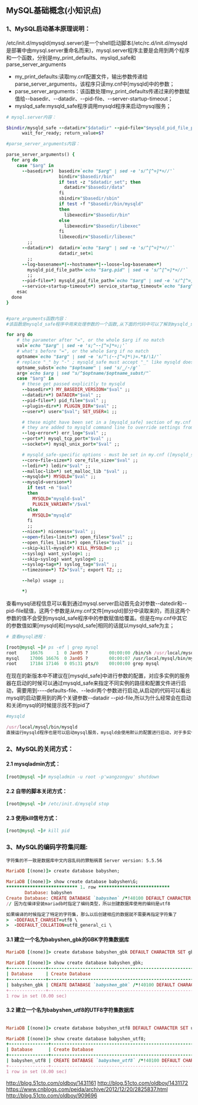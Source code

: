 ## MySQL基础概念(小知识点)

### 1、MySQL启动基本原理说明：
/etc/init.d/mysqld(mysql.server)是一个shell启动脚本(/etc/rc.d/init.d/mysqld是部署中由mysql.server重命名而来)，mysql.server程序主要是会用到两个程序和一个函数，分别是my_print_defaults、myslqd_safe和parse_server_arguments     
- my_print_defaults:读取my.cnf配置文件，输出参数传递给parse_server_arguments，该程序只读my.cnf中[mysqld]中的参数；      
- parse_server_arguments：该函数处理my_print_defaults传递过来的参数赋值给--basedir、--datadir、--pid-file、--server-startup-timeout；
- myslqd_safe:mysqld_safe程序调用mysqld程序来启动mysql服务；

```ruby
# mysql.server内容：

$bindir/mysqld_safe --datadir="$datadir" --pid-file="$mysqld_pid_file_path" $other_args &
      wait_for_ready; return_value=$?

```
```ruby
#parse_server_arguments内容：

parse_server_arguments() {
  for arg do
    case "$arg" in
      --basedir=*)  basedir=`echo "$arg" | sed -e 's/^[^=]*=//'`
                    bindir="$basedir/bin"
                    if test -z "$datadir_set"; then
                      datadir="$basedir/data"
                    fi
                    sbindir="$basedir/sbin"
                    if test -f "$basedir/bin/mysqld"
                    then
                      libexecdir="$basedir/bin"
                    else
                      libexecdir="$basedir/libexec"
                    fi
                    libexecdir="$basedir/libexec"
        ;;
      --datadir=*)  datadir=`echo "$arg" | sed -e 's/^[^=]*=//'`
                    datadir_set=1
        ;;
      --log-basename=*|--hostname=*|--loose-log-basename=*)
        mysqld_pid_file_path=`echo "$arg.pid" | sed -e 's/^[^=]*=//'`
        ;;
      --pid-file=*) mysqld_pid_file_path=`echo "$arg" | sed -e 's/^[^=]*=//'` ;;
      --service-startup-timeout=*) service_startup_timeout=`echo "$arg" | sed -e 's/^[^=]*=//'` ;;
    esac
  done
}

```

```ruby

#pare_arguments函数内容：
#该函数是mysqld_safe程序中用来处理参数的一个函数,从下面的代码中可以了解到mysqld_safe主要处理哪些参数。

for arg do
    # the parameter after "=", or the whole $arg if no match
    val=`echo "$arg" | sed -e 's;^--[^=]*=;;'`
    # what's before "=", or the whole $arg if no match
    optname=`echo "$arg" | sed -e 's/^\(--[^=]*\)=.*$/\1/'`
    # replace "_" by "-" ; mysqld_safe must accept "_" like mysqld does.
    optname_subst=`echo "$optname" | sed 's/_/-/g'`
    arg=`echo $arg | sed "s/^$optname/$optname_subst/"`
    case "$arg" in
      # these get passed explicitly to mysqld
      --basedir=*) MY_BASEDIR_VERSION="$val" ;;
      --datadir=*) DATADIR="$val" ;;
      --pid-file=*) pid_file="$val" ;;
      --plugin-dir=*) PLUGIN_DIR="$val" ;;
      --user=*) user="$val"; SET_USER=1 ;;

      # these might have been set in a [mysqld_safe] section of my.cnf
      # they are added to mysqld command line to override settings from my.cnf
      --log-error=*) err_log="$val" ;;
      --port=*) mysql_tcp_port="$val" ;;
      --socket=*) mysql_unix_port="$val" ;;

      # mysqld_safe-specific options - must be set in my.cnf ([mysqld_safe])!
      --core-file-size=*) core_file_size="$val" ;;
      --ledir=*) ledir="$val" ;;
      --malloc-lib=*) set_malloc_lib "$val" ;;
      --mysqld=*) MYSQLD="$val" ;;
      --mysqld-version=*)
        if test -n "$val"
        then
          MYSQLD="mysqld-$val"
          PLUGIN_VARIANT="/$val"
        else
          MYSQLD="mysqld"
        fi
        ;;
      --nice=*) niceness="$val" ;;
      --open-files-limit=*) open_files="$val" ;;
      --open_files_limit=*) open_files="$val" ;;
      --skip-kill-mysqld*) KILL_MYSQLD=0 ;;
      --syslog) want_syslog=1 ;;
      --skip-syslog) want_syslog=0 ;;
      --syslog-tag=*) syslog_tag="$val" ;;
      --timezone=*) TZ="$val"; export TZ; ;;

      --help) usage ;;

      *)

```

查看mysql进程信息可以看到通过mysql.server启动首先会对参数--datedir和--pid-file赋值，这两个参数是从my.cnf文件[mysqld]部分中读取来的，而且这两个参数的值不会受到mysqld_safe程序中的参数赋值给覆盖。但是在my.cnf中其它的参数值如果[mysqld]和[mysqld_safe]相同的话就以mysqld_safe为主；
```ruby
# 查看mysql进程：

[root@mysql ~]# ps -ef | grep mysql
root     16676     1  0 Jan05 ?        00:00:00 /bin/sh /usr/local/mysql/bin/mysqld_safe --datadir=/mydata/data --pid-file=/mydata/data/mysql.pid
mysql    17006 16676  0 Jan05 ?        00:00:07 /usr/local/mysql/bin/mysqld --basedir=/usr/local/mysql --datadir=/mydata/data --plugin-dir=/usr/local/mysql/lib/plugin --user=mysql --log-error=/mydata/data/mysql.err --pid-file=/mydata/data/mysql.pid --socket=/tmp/mysql.sock --port=3306
root     17184 17146  0 05:31 pts/0    00:00:00 grep mysql

```
在现在的新版本中不建议在[mysqld_safe]中进行参数的配置，对应多实例的服务器在启动的时候可以通过mysqld_safe来指定不同实例的路径和配置文件进行启动，需要用到----defaults-file、--ledir两个参数进行启动,从启动的代码可以看出mysql的启动要用到的两个关键参数--datadir --pid-file,所以为什么经常会在启动和关闭mysql的时候提示找不到pid了

```ruby
#mysqld

/usr/local/mysql/bin/mysqld
直接运行mysqld程序也是可以启动mysql服务，mysqld会使用默认的配置进行启动，对于多实例的mysql使用这种方法就不好实现

```

### 2、MySQL的关闭方式：
#### 2.1 mysqladmin方式：
```ruby
[root@mysql ~]# mysqladmin -u root -p'wangzongyu' shutdown
```
#### 2.2 自带的脚本关闭方式：
```ruby
[root@mysql ~]# /etc/init.d/mysqld stop

```
#### 2.3 使用kill信号方式：
```ruby
[root@mysql ~]# kill pid

```

### 3、MySQL的编码字符集问题:
`字符集的不一致是数据库中文内容乱码的罪魁祸首`
`Server version: 5.5.56`
```ruby
MariaDB [(none)]> create database babyshen;

MariaDB [(none)]> show create database babyshen\G;
*************************** 1. row ***************************
       Database: babyshen
Create Database: CREATE DATABASE `babyshen` /*!40100 DEFAULT CHARACTER SET utf8 */
// 因为在编译安装mariadb时指定了编码类型，所以创建数据库使用的编码是utf8

如果编译的时候指定了特定的字符集，那么以后创建相应的数据就不需要再指定字符集了
>  -DDEFAULT_CHARSET=utf8 \
>  -DDEFAULT_COLLATION=utf8_general_ci \

```
#### 3.1 建立一个名为babyshen_gbk的GBK字符集数据库
```ruby
MariaDB [(none)]> create database babyshen_gbk DEFAULT CHARACTER SET gbk COLLATE gbk_chinese_ci;

MariaDB [(none)]> show create database babyshen_gbk;
+--------------+----------------------------------------------------------------------+
| Database     | Create Database                                                      |
+--------------+----------------------------------------------------------------------+
| babyshen_gbk | CREATE DATABASE `babyshen_gbk` /*!40100 DEFAULT CHARACTER SET gbk */ |
+--------------+----------------------------------------------------------------------+
1 row in set (0.00 sec)
```
#### 3.2 建立一个名为babyshen_utf8的UTF8字符集数据库
```ruby

MariaDB [(none)]> create database babyshen_utf8 DEFAULT CHARACTER SET utf8 COLLATE utf8_general_ci;

MariaDB [(none)]> show create database babyshen_utf8;
+---------------+------------------------------------------------------------------------+
| Database      | Create Database                                                        |
+---------------+------------------------------------------------------------------------+
| babyshen_utf8 | CREATE DATABASE `babyshen_utf8` /*!40100 DEFAULT CHARACTER SET utf8 */ |
+---------------+------------------------------------------------------------------------+
1 row in set (0.00 sec)

```

http://blog.51cto.com/oldboy/1431161
http://blog.51cto.com/oldboy/1431172
https://www.cnblogs.com/peida/archive/2012/12/20/2825837.html
http://blog.51cto.com/oldboy/909696